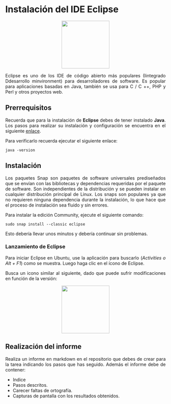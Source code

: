 <div align="justify">

# Instalación del IDE Eclipse

<div align="center">
  <img src="https://www.eclipse.org/downloads/assets/public/images/logo-eclipse.png" width="150px">
</div>

  Eclipse es uno de los IDE de código abierto más populares (Iintegrado Ddesarrollo minvironment) para desarrolladores de software. Es popular para aplicaciones basadas en Java, también se usa para C / C ++, PHP y Perl y otros proyectos web.

  ## Prerrequisitos

  Recuerda que para la instalación de __Eclipse__ debes de tener instalado __Java__. Los pasos para realizar su instalación y configuración se encuentra en el siguiente [enlace](tarea-jdk.md).

  Para verificarlo recuerda ejecutar el siguiente enlace:

  ```console
  java -version
  ```

## Instalación

  Los paquetes Snap son paquetes de software universales prediseñados que se envían con las bibliotecas y dependencias requeridas por el paquete de software. Son independientes de la distribución y se pueden instalar en cualquier distribución principal de Linux. Los snaps son populares ya que no requieren ninguna dependencia durante la instalación, lo que hace que el proceso de instalación sea fluido y sin errores.

  Para instalar la edición Community, ejecute el siguiente comando:

  ```console
  sudo snap install --classic eclipse
  ```

  Esto debería llevar unos minutos y debería continuar sin problemas.

  ### Lanzamiento de Eclipse

  Para iniciar Eclipse en Ubuntu, use la aplicación para buscarlo (_Activities o Alt + F1_) como se muestra. Luego haga clic en el ícono de Eclipse.

  Busca un icono similar al siguiente, dado que puede sufrir modificaciones en función de la versión:

  <div align="center">
      <img src="https://www.eclipse.org/downloads/assets/public/images/logo-eclipse.png" width="150px">
  </div>


## Realización del informe

  Realiza un informe en markdown en el repositorio que debes de crear para la tarea indicando los pasos que has seguido.
Además el informe debe de contener:
 - Indice
 - Pasos descritos.
 - Carecer faltas de ortografía.
 - Capturas de pantalla con los resultados obtenidos.



  </div>

